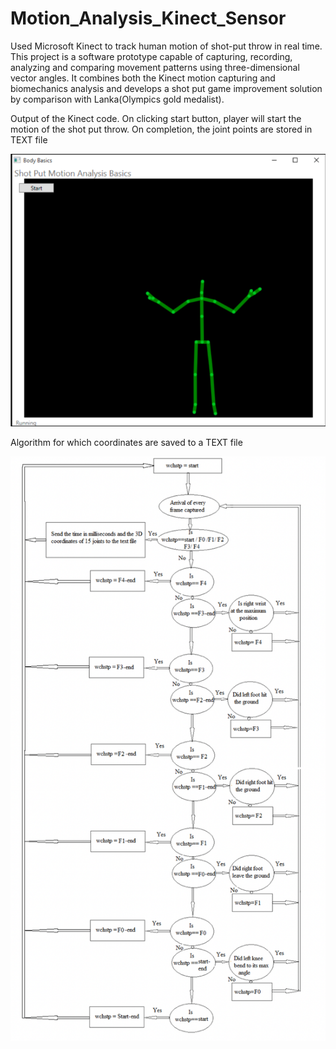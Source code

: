 # Motion_Analysis_Kinect_Sensor
Used Microsoft Kinect to track human motion of shot-put throw in real time. 
This project is a software prototype capable of capturing, recording, analyzing and comparing movement patterns using three-dimensional vector angles. 
It combines both the Kinect motion capturing and biomechanics analysis and develops a shot put game improvement solution by comparison with Lanka(Olympics gold medalist).

Output of the Kinect code. 
On clicking start button, player will start the motion of the shot put throw. On completion, the joint points are stored in TEXT file

![Image of Output-Image](https://github.com/manpreetkaurassi/Motion_Analysis_Kinect_Sensor/blob/master/output_image.png)

Algorithm for which coordinates are saved to a TEXT file

![Image of Workflow-Data-Collection](https://github.com/manpreetkaurassi/Motion_Analysis_Kinect_Sensor/blob/master/workflow_data_collection.png)

